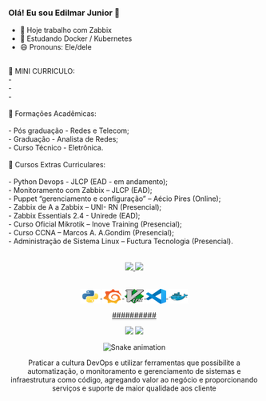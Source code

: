 ### Olá! Eu sou Edilmar Junior 👋

- 🔭 Hoje trabalho com Zabbix
- 🌱 Estudando Docker / Kubernetes
- 😄 Pronouns: Ele/dele
<br> 
  MINI CURRICULO:<br>
-<br>
-<br>
-<br>
<br> 
 Formações Acadêmicas:<br>
<br>
- Pós graduação - Redes e Telecom;<br> 
- Graduação - Analista de Redes;<br>
- Curso Técnico - Eletrônica.<br>
<br> 
 Cursos Extras Curriculares:<br>
<br>
- Python Devops - JLCP (EAD - em andamento);<br>
- Monitoramento com Zabbix – JLCP (EAD);<br>
- Puppet “gerenciamento e configuração” – Aécio Pires (Online);<br>
- Zabbix de A a Zabbix – UNI- RN (Presencial);<br>
- Zabbix Essentials 2.4 - Unirede (EAD);<br>
- Curso Oficial Mikrotik – Inove Training (Presencial);<br>
- Curso CCNA – Marcos A. A.Gondim (Presencial);<br>
- Administração de Sistema Linux – Fuctura Tecnologia (Presencial).<br>
<br>
<br>

<div align="center">
<a href="https://github.com/JuniorEdilmar">
<img height="165em" src="https://github-readme-stats.vercel.app/api?username=JuniorEdilmar&show_icons=true&theme=dracula&include_all_commits=true&count_private=true"/>
<img height="135em" src="https://github-readme-stats.vercel.app/api/top-langs/?username=JuniorEdilmar&layout=compact&langs_count=7&theme=dracula"/>
</div>
<br> 

<div  align="center">
  <div style="display: inline_block"><br>
  <img align="center" alt="Rafa-Python" height="30" width="40" src="https://raw.githubusercontent.com/devicons/devicon/master/icons/python/python-original.svg">
  <img align="center" alt="Rafa-Python" height="30" width="40" src="https://github.com/devicons/devicon/blob/master/icons/grafana/grafana-original.svg">
  <img align="center" alt="Rafa-Python" height="30" width="40" src="https://github.com/devicons/devicon/blob/master/icons/vim/vim-original.svg">
  <img align="center" alt="Rafa-Python" height="30" width="40" src="https://github.com/devicons/devicon/blob/master/icons/vscode/vscode-original.svg">
  <img align="center" alt="Rafa-Python" height="30" width="40" src="https://github.com/devicons/devicon/blob/master/icons/docker/docker-original.svg">
</div>

##########
<div> 
  <a href="https://www.linkedin.com/in/edilmar-recife-pe/" target="_blank"><img src="https://img.shields.io/badge/-LinkedIn-%230077B5?style=for-the-badge&logo=linkedin&logoColor=white" target="_blank"></a>
  <a href = "http://junior.edilmar@gmail.com/"><img src="https://img.shields.io/badge/-Gmail-%23333?style=for-the-badge&logo=gmail&logoColor=white" target="_blank"></a>
  
 ![Snake animation](https://github.com/JuniorEdilmar/JuniorEdilmar/blob/output/github-contribution-grid-snake.svg)
  
</div>

<div  align="center">  
Praticar a cultura DevOps e utilizar ferramentas que possibilite a
automatização, o monitoramento e gerenciamento de sistemas e infraestrutura
como código, agregando valor ao negócio e proporcionando serviços e suporte de
maior qualidade aos cliente
 </div>


